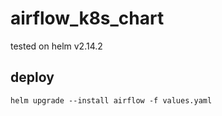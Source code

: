 # airflow_k8s_chart

tested on helm v2.14.2

## deploy
```
helm upgrade --install airflow -f values.yaml

```
